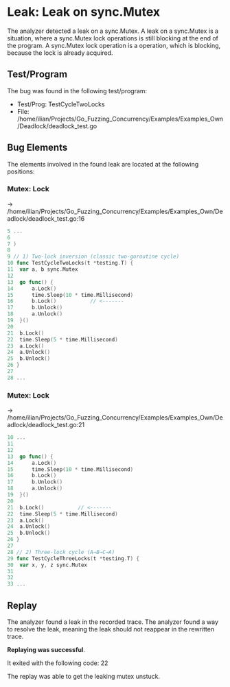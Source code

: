 # Leak: Leak on sync.Mutex

The analyzer detected a leak on a sync.Mutex.
A leak on a sync.Mutex is a situation, where a sync.Mutex lock operations is still blocking at the end of the program.
A sync.Mutex lock operation is a operation, which is blocking, because the lock is already acquired.

## Test/Program
The bug was found in the following test/program:

- Test/Prog: TestCycleTwoLocks
- File: /home/ilian/Projects/Go_Fuzzing_Concurrency/Examples/Examples_Own/Deadlock/deadlock_test.go

## Bug Elements
The elements involved in the found leak are located at the following positions:

###  Mutex: Lock
-> /home/ilian/Projects/Go_Fuzzing_Concurrency/Examples/Examples_Own/Deadlock/deadlock_test.go:16
```go
5 ...
6 
7 )
8 
9 // 1) Two‐lock inversion (classic two‐goroutine cycle)
10 func TestCycleTwoLocks(t *testing.T) {
11 	var a, b sync.Mutex
12 
13 	go func() {
14 		a.Lock()
15 		time.Sleep(10 * time.Millisecond)
16 		b.Lock()           // <-------
17 		b.Unlock()
18 		a.Unlock()
19 	}()
20 
21 	b.Lock()
22 	time.Sleep(5 * time.Millisecond)
23 	a.Lock()
24 	a.Unlock()
25 	b.Unlock()
26 }
27 
28 ...
```


###  Mutex: Lock
-> /home/ilian/Projects/Go_Fuzzing_Concurrency/Examples/Examples_Own/Deadlock/deadlock_test.go:21
```go
10 ...
11 
12 
13 	go func() {
14 		a.Lock()
15 		time.Sleep(10 * time.Millisecond)
16 		b.Lock()
17 		b.Unlock()
18 		a.Unlock()
19 	}()
20 
21 	b.Lock()           // <-------
22 	time.Sleep(5 * time.Millisecond)
23 	a.Lock()
24 	a.Unlock()
25 	b.Unlock()
26 }
27 
28 // 2) Three‐lock cycle (A→B→C→A)
29 func TestCycleThreeLocks(t *testing.T) {
30 	var x, y, z sync.Mutex
31 
32 
33 ...
```


## Replay
The analyzer found a leak in the recorded trace.
The analyzer found a way to resolve the leak, meaning the leak should not reappear in the rewritten trace.

**Replaying was successful**.

It exited with the following code: 22

The replay was able to get the leaking mutex unstuck.

